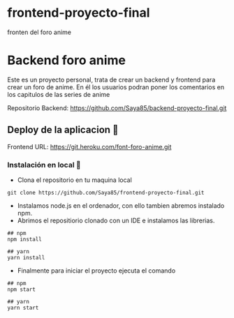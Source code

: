 # frontend-proyecto-final
fronten del foro anime 
# Backend foro anime 

Este es un proyecto personal, trata de crear un backend y frontend para crear un foro de anime. En él los usuarios podran poner los comentarios en los capitulos de las series de anime

Repositorio Backend:
https://github.com/Saya85/backend-proyecto-final.git

## Deploy de la aplicacion 🚀

Frontend URL: https://git.heroku.com/font-foro-anime.git

### Instalación en local 🔧

- Clona el repositorio en tu maquina local

```
git clone https://github.com/Saya85/frontend-proyecto-final.git
```

- Instalamos node.js en el ordenador, con ello tambien abremos instalado npm.
- Abrimos el repositiorio clonado con un IDE e instalamos las librerias.

```
## npm
npm install

## yarn
yarn install
```

- Finalmente para iniciar el proyecto ejecuta el comando

```
## npm
npm start

## yarn
yarn start